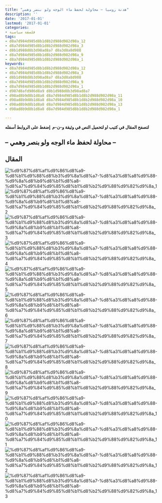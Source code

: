 ```yaml
---
title: "هدنة روسيا – محاولة لحفظ ماء الوجه ولو بنصر وهمي"
description: ''
date: '2017-01-01'
lastmod: '2017-01-01'
categories:
- فلسفة سياسية
tags:
- d8a7d984d985d8b1d8b2d988d982d98a_12
- d8a7d984d985d8b1d8b2d988d982d98a_3
- d8b1d988d8b3d98ad8a7 d8a3d8a8d988
- d8a7d984d985d8b1d8b2d988d982d98a_9
- d8a7d984d985d8b1d8b2d988d982d98a_1
keywords:
- d8a7d984d985d8b1d8b2d988d982d98a_12
- d8a7d984d985d8b1d8b2d988d982d98a_3
- d8b1d988d8b3d98ad8a7 d8a3d8a8d988
- d8a7d984d985d8b1d8b2d988d982d98a_9
- d8a7d984d985d8b1d8b2d988d982d98a_1
- d987d8afd986d8a9 d8b1d988d8b3d98ad8a7
- d98ad8b9d8b1d8a8 d8a7d984d985d8b1d8b2d988d982d98a_11
- d98ad8b9d8b1d8a8 d8a7d984d985d8b1d8b2d988d982d98a_10
- d98ad8b9d8b1d8a8 d8a7d984d985d8b1d8b2d988d982d98a_13
- d98ad8b9d8b1d8a8 d8a7d984d985d8b1d8b2d988d982d98a_1

---
```

**لتصفح المقال في كتيب او لتحميل النص في وثيقة و-ن-م  إضغط على الروابط أسفله**

## **– محاولة لحفظ ماء الوجه ولو بنصر وهمي –**

## المقال

![%d9%87%d8%af%d9%86%d8%a9-%d8%b1%d9%88%d8%b3%d9%8a%d8%a7-%d8%a3%d8%a8%d9%88-%d9%8a%d8%b9%d8%b1%d8%a8-%d8%a7%d9%84%d9%85%d8%b1%d8%b2%d9%88%d9%82%d9%8a_1](https://abouyaarebmarzouki.wordpress.com/wp-content/uploads/2017/01/d987d8afd986d8a9-d8b1d988d8b3d98ad8a7-d8a3d8a8d988-d98ad8b9d8b1d8a8-d8a7d984d985d8b1d8b2d988d982d98a_1.png?w=648) ![%d9%87%d8%af%d9%86%d8%a9-%d8%b1%d9%88%d8%b3%d9%8a%d8%a7-%d8%a3%d8%a8%d9%88-%d9%8a%d8%b9%d8%b1%d8%a8-%d8%a7%d9%84%d9%85%d8%b1%d8%b2%d9%88%d9%82%d9%8a_2](https://abouyaarebmarzouki.wordpress.com/wp-content/uploads/2017/01/d987d8afd986d8a9-d8b1d988d8b3d98ad8a7-d8a3d8a8d988-d98ad8b9d8b1d8a8-d8a7d984d985d8b1d8b2d988d982d98a_2.png?w=648) ![%d9%87%d8%af%d9%86%d8%a9-%d8%b1%d9%88%d8%b3%d9%8a%d8%a7-%d8%a3%d8%a8%d9%88-%d9%8a%d8%b9%d8%b1%d8%a8-%d8%a7%d9%84%d9%85%d8%b1%d8%b2%d9%88%d9%82%d9%8a_3](https://abouyaarebmarzouki.wordpress.com/wp-content/uploads/2017/01/d987d8afd986d8a9-d8b1d988d8b3d98ad8a7-d8a3d8a8d988-d98ad8b9d8b1d8a8-d8a7d984d985d8b1d8b2d988d982d98a_3.png?w=648) ![%d9%87%d8%af%d9%86%d8%a9-%d8%b1%d9%88%d8%b3%d9%8a%d8%a7-%d8%a3%d8%a8%d9%88-%d9%8a%d8%b9%d8%b1%d8%a8-%d8%a7%d9%84%d9%85%d8%b1%d8%b2%d9%88%d9%82%d9%8a_4](https://abouyaarebmarzouki.wordpress.com/wp-content/uploads/2017/01/d987d8afd986d8a9-d8b1d988d8b3d98ad8a7-d8a3d8a8d988-d98ad8b9d8b1d8a8-d8a7d984d985d8b1d8b2d988d982d98a_4.png?w=648) ![%d9%87%d8%af%d9%86%d8%a9-%d8%b1%d9%88%d8%b3%d9%8a%d8%a7-%d8%a3%d8%a8%d9%88-%d9%8a%d8%b9%d8%b1%d8%a8-%d8%a7%d9%84%d9%85%d8%b1%d8%b2%d9%88%d9%82%d9%8a_5](https://abouyaarebmarzouki.wordpress.com/wp-content/uploads/2017/01/d987d8afd986d8a9-d8b1d988d8b3d98ad8a7-d8a3d8a8d988-d98ad8b9d8b1d8a8-d8a7d984d985d8b1d8b2d988d982d98a_5.png?w=648) ![%d9%87%d8%af%d9%86%d8%a9-%d8%b1%d9%88%d8%b3%d9%8a%d8%a7-%d8%a3%d8%a8%d9%88-%d9%8a%d8%b9%d8%b1%d8%a8-%d8%a7%d9%84%d9%85%d8%b1%d8%b2%d9%88%d9%82%d9%8a_6](https://abouyaarebmarzouki.wordpress.com/wp-content/uploads/2017/01/d987d8afd986d8a9-d8b1d988d8b3d98ad8a7-d8a3d8a8d988-d98ad8b9d8b1d8a8-d8a7d984d985d8b1d8b2d988d982d98a_6.png?w=648) ![%d9%87%d8%af%d9%86%d8%a9-%d8%b1%d9%88%d8%b3%d9%8a%d8%a7-%d8%a3%d8%a8%d9%88-%d9%8a%d8%b9%d8%b1%d8%a8-%d8%a7%d9%84%d9%85%d8%b1%d8%b2%d9%88%d9%82%d9%8a_7](https://abouyaarebmarzouki.wordpress.com/wp-content/uploads/2017/01/d987d8afd986d8a9-d8b1d988d8b3d98ad8a7-d8a3d8a8d988-d98ad8b9d8b1d8a8-d8a7d984d985d8b1d8b2d988d982d98a_7.png?w=648) ![%d9%87%d8%af%d9%86%d8%a9-%d8%b1%d9%88%d8%b3%d9%8a%d8%a7-%d8%a3%d8%a8%d9%88-%d9%8a%d8%b9%d8%b1%d8%a8-%d8%a7%d9%84%d9%85%d8%b1%d8%b2%d9%88%d9%82%d9%8a_8](https://abouyaarebmarzouki.wordpress.com/wp-content/uploads/2017/01/d987d8afd986d8a9-d8b1d988d8b3d98ad8a7-d8a3d8a8d988-d98ad8b9d8b1d8a8-d8a7d984d985d8b1d8b2d988d982d98a_8.png?w=648) ![%d9%87%d8%af%d9%86%d8%a9-%d8%b1%d9%88%d8%b3%d9%8a%d8%a7-%d8%a3%d8%a8%d9%88-%d9%8a%d8%b9%d8%b1%d8%a8-%d8%a7%d9%84%d9%85%d8%b1%d8%b2%d9%88%d9%82%d9%8a_9](https://abouyaarebmarzouki.wordpress.com/wp-content/uploads/2017/01/d987d8afd986d8a9-d8b1d988d8b3d98ad8a7-d8a3d8a8d988-d98ad8b9d8b1d8a8-d8a7d984d985d8b1d8b2d988d982d98a_9.png?w=648) ![%d9%87%d8%af%d9%86%d8%a9-%d8%b1%d9%88%d8%b3%d9%8a%d8%a7-%d8%a3%d8%a8%d9%88-%d9%8a%d8%b9%d8%b1%d8%a8-%d8%a7%d9%84%d9%85%d8%b1%d8%b2%d9%88%d9%82%d9%8a_10](https://abouyaarebmarzouki.wordpress.com/wp-content/uploads/2017/01/d987d8afd986d8a9-d8b1d988d8b3d98ad8a7-d8a3d8a8d988-d98ad8b9d8b1d8a8-d8a7d984d985d8b1d8b2d988d982d98a_10.png?w=648) ![%d9%87%d8%af%d9%86%d8%a9-%d8%b1%d9%88%d8%b3%d9%8a%d8%a7-%d8%a3%d8%a8%d9%88-%d9%8a%d8%b9%d8%b1%d8%a8-%d8%a7%d9%84%d9%85%d8%b1%d8%b2%d9%88%d9%82%d9%8a_11](https://abouyaarebmarzouki.wordpress.com/wp-content/uploads/2017/01/d987d8afd986d8a9-d8b1d988d8b3d98ad8a7-d8a3d8a8d988-d98ad8b9d8b1d8a8-d8a7d984d985d8b1d8b2d988d982d98a_11.png?w=648) ![%d9%87%d8%af%d9%86%d8%a9-%d8%b1%d9%88%d8%b3%d9%8a%d8%a7-%d8%a3%d8%a8%d9%88-%d9%8a%d8%b9%d8%b1%d8%a8-%d8%a7%d9%84%d9%85%d8%b1%d8%b2%d9%88%d9%82%d9%8a_12](https://abouyaarebmarzouki.wordpress.com/wp-content/uploads/2017/01/d987d8afd986d8a9-d8b1d988d8b3d98ad8a7-d8a3d8a8d988-d98ad8b9d8b1d8a8-d8a7d984d985d8b1d8b2d988d982d98a_12.png?w=648) ![%d9%87%d8%af%d9%86%d8%a9-%d8%b1%d9%88%d8%b3%d9%8a%d8%a7-%d8%a3%d8%a8%d9%88-%d9%8a%d8%b9%d8%b1%d8%a8-%d8%a7%d9%84%d9%85%d8%b1%d8%b2%d9%88%d9%82%d9%8a_13](https://abouyaarebmarzouki.wordpress.com/wp-content/uploads/2017/01/d987d8afd986d8a9-d8b1d988d8b3d98ad8a7-d8a3d8a8d988-d98ad8b9d8b1d8a8-d8a7d984d985d8b1d8b2d988d982d98a_13.png?w=648)

###